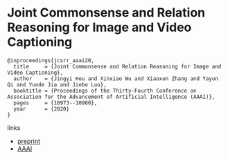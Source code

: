 # Joint Commonsense and Relation Reasoning for Image and Video Captioning

```
@inproceedings{jcsrr_aaai20,
  title     = {Joint Commonsense and Relation Reasoning for Image and Video Captioning},
  author    = {Jingyi Hou and Xinxiao Wu and Xiaoxun Zhang and Yayun Qi and Yunde Jia and Jiebo Luo},
  booktitle = {Proceedings of the Thirty-Fourth Conference on Association for the Advancement of Artificial Intelligence (AAAI)},
  pages	    = {10973--10980},
  year      = {2020}
}
```

links
- [preprint](https://wuxinxiao.github.io/assets/papers/2020/C-R_reasoning.pdf)
- [AAAI](https://aaai.org/ojs/index.php/AAAI/article/view/6731)